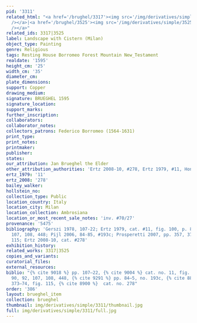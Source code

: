 ```yaml
---
pid: '3311'
related_html: "<a href='/brughel/3317'><img src='/img/derivatives/simple/3317/thumbnail.jpg'
  /></a>|<a href='/brughel/3525'><img src='/img/derivatives/simple/3525/thumbnail.jpg'
  /></a>"
related_ids: 3317|3525
label: Landscape with Cistern (Milan)
object_type: Painting
genre: Religious
tags: Resting House Borromeo Forest Mountain New_Testament
realdate: '1595'
height_cm: '25'
width_cm: '35'
diameter_cm: 
plate_dimensions: 
support: Copper
drawing_medium: 
signature: BRUEGHEL 1595
signature_location: 
support_marks: 
further_inscription: 
collaborators: 
collaborator_notes: 
collectors_patrons: Federico Borromeo (1564-1631)
print_type: 
print_notes: 
printmaker: 
publisher: 
states: 
our_attribution: Jan Brueghel the Elder
other_attribution_authorities: 'Ertz 2008-10, #278, Ertz 1979, #11, Honig database'
ertz_1979: '11'
ertz_2008: '278'
bailey_walker: 
hollstein_no: 
collection_type: Public
location_country: Italy
location_city: Milan
location_collection: Ambrosiana
location_or_most_recent_sale_notes: 'inv. #70/27'
provenance: '5475'
bibliography: 'Gerszi 1978, 107-22; Ertz 1979, cat. #11, fig. 100, p. 83, 90, 92,
  107, 108, 448; Pijl 2006, 84-85, #193c; Prosperetti 2007, pp. 357, 373-74, fig.
  115; Ertz 2008-10, cat. #278'
exhibition_history: 
related_works: 3317|3525
copies_and_variants: 
curatorial_files: 
external_resources: 
biblio: "{% cite 9018 %} pp. 107–22, {% cite 9004 %} cat. no. 11, fig. 100, pp. 83,
  90, 92, 107, 108, 448, {% cite 9291 %} pp. 84–5, no. 193c, {% cite 8863 %} pp. 357,
  373–74, fig. 115, {% cite 8900 %}  cat. no. 278"
order: '386'
layout: brueghel_item
collection: brueghel
thumbnail: img/derivatives/simple/3311/thumbnail.jpg
full: img/derivatives/simple/3311/full.jpg
---
```

